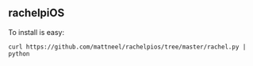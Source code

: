 rachelpiOS
---------------

To install is easy:

`curl https://github.com/mattneel/rachelpios/tree/master/rachel.py | python`
